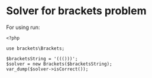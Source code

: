 # Solver for brackets problem
For using run:

```
<?php

use brackets\Brackets;

$bracketsString = '((()))';
$solver = new Brackets($bracketsString);
var_dump($solver->isCorrect());